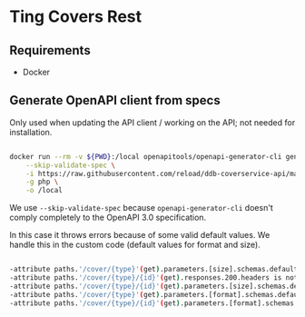 # Ting Covers Rest

## Requirements

* Docker

## Generate OpenAPI client from specs

Only used when updating the API client / working on the API; not needed for installation.

```sh

docker run --rm -v ${PWD}:/local openapitools/openapi-generator-cli generate \
    --skip-validate-spec \
    -i https://raw.githubusercontent.com/reload/ddb-coverservice-api/master/coverservice-2.0.0.yaml \
    -g php \
    -o /local

```

We use `--skip-validate-spec` because `openapi-generator-cli` doesn't comply completely to the OpenAPI 3.0 specification.

In this case it throws errors because of some valid default values.
We handle this in the custom code (default values for format and size).

```sh

-attribute paths.'/cover/{type}'(get).parameters.[size].schemas.default is not of type `string`
-attribute paths.'/cover/{type}/{id}'(get).responses.200.headers is not of type `object`
-attribute paths.'/cover/{type}/{id}'(get).parameters.[size].schemas.default is not of type `string`
-attribute paths.'/cover/{type}'(get).parameters.[format].schemas.default is not of type `string`
-attribute paths.'/cover/{type}/{id}'(get).parameters.[format].schemas.default is not of type `string`

```
